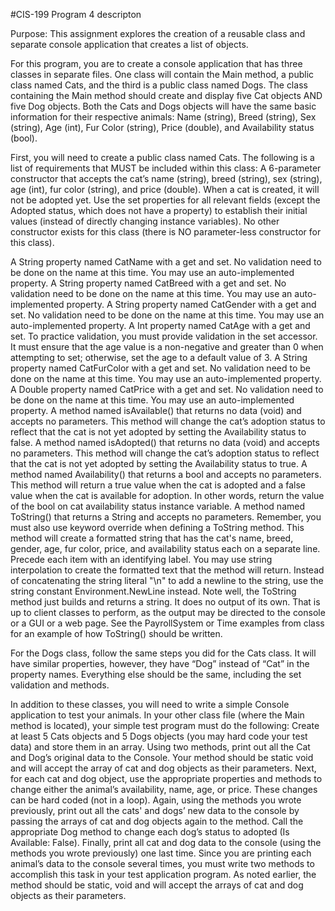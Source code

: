 #CIS-199 Program 4 descripton



Purpose: This assignment explores the creation of a reusable class and separate console application that creates a list of objects.

For this program, you are to create a console application that has three classes in separate files. One class will contain the Main method, a public class named Cats, and the third is a public class named Dogs. The class containing the Main method should create and display five Cat objects AND five Dog objects. Both the Cats and Dogs objects will have the same basic information for their respective animals: Name (string), Breed (string), Sex (string), Age (int), Fur Color (string), Price (double), and Availability status (bool).

First, you will need to create a public class named Cats. The following is a list of requirements that MUST be included within this class:
A 6-parameter constructor that accepts the cat’s name (string), breed (string), sex (string), age (int), fur color (string), and price (double). When a cat is created, it will not be adopted yet. Use the set properties for all relevant fields (except the Adopted status, which does not have a property) to establish their initial values (instead of directly changing instance variables). No other constructor exists for this class (there is NO parameter-less constructor for this class).

A String property named CatName with a get and set. No validation need to be done on the name at this time. You may use an auto-implemented property.
A String property named CatBreed with a get and set. No validation need to be done on the name at this time. You may use an auto-implemented property.
A String property named CatGender with a get and set. No validation need to be done on the name at this time. You may use an auto-implemented property.
A Int property named CatAge with a get and set. To practice validation, you must provide validation in the set accessor. It must ensure that the age value is a non-negative and greater than 0 when attempting to set; otherwise, set the age to a default value of 3.
A String property named CatFurColor with a get and set. No validation need to be done on the name at this time. You may use an auto-implemented property.
A Double property named CatPrice  with a get and set. No validation need to be done on the name at this time. You may use an auto-implemented property.
A method named isAvailable() that returns no data (void) and accepts no parameters. This method will change the cat’s adoption status to reflect that the cat is not yet adopted by setting the Availability status to false.
A method named isAdopted() that returns no data (void) and accepts no parameters. This method will change the cat’s adoption status to reflect that the cat is not yet adopted by setting the Availability status to true.
A method named Availability() that returns a bool and accepts no parameters. This method will return a true value when the cat is adopted and a false value when the cat is available for adoption. In other words, return the value of the bool on cat availability status instance variable.
A method named ToString() that returns a String and accepts no parameters. Remember, you must also use keyword override when defining a ToString method. This method will create a formatted string that has the cat's name, breed, gender, age, fur color, price, and availability status each on a separate line. Precede each item with an identifying label. You may use string interpolation to create the formatted text that the method will return. Instead of concatenating the string literal "\n" to add a newline to the string, use the string constant Environment.NewLine instead. Note well, the ToString method just builds and returns a string. It does no output of its own. That is up to client classes to perform, as the output may be directed to the console or a GUI or a web page. See the PayrollSystem or Time examples from class for an example of how ToString() should be written.
 
For the Dogs class, follow the same steps you did for the Cats class. It will have similar properties, however, they have “Dog” instead of “Cat” in the property names. Everything else should be the same, including the set validation and methods.
 
In addition to these classes, you will need to write a simple Console application to test your animals. In your other class file (where the Main method is located), your simple test program must do the following:
Create at least 5 Cats objects and 5 Dogs objects (you may hard code your test data) and store them in an array.
Using two methods, print out all the Cat and Dog’s original data to the Console. Your method should be static void and will accept the array of cat and dog objects as their parameters.
Next, for each cat and dog object, use the appropriate properties and methods to change either the animal’s availability, name, age, or price. These changes can be hard coded (not in a loop).
Again, using the methods you wrote previously, print out all the cats' and dogs’ new data to the console by passing the arrays of cat and dog objects again to the method.
Call the appropriate  Dog method to change each dog’s status to adopted (Is Available: False).
Finally, print all cat and dog data to the console (using the methods you wrote previously) one last time.
Since you are printing each animal’s data to the console several times, you must write two methods to accomplish this task in your test application program. As noted earlier, the method should be static, void and will accept the arrays of cat and dog objects as their parameters.
 
